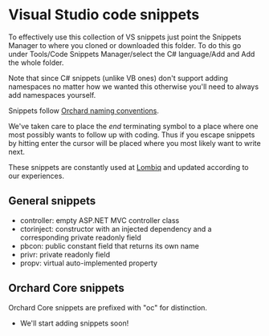 # Visual Studio code snippets



To effectively use this collection of VS snippets just point the Snippets Manager to where you cloned or downloaded this folder. To do this go under Tools/Code Snippets Manager/select the C# language/Add and Add the whole folder.

Note that since C# snippets (unlike VB ones) don't support adding namespaces no matter how we wanted this otherwise you'll need to always add namespaces yourself.

Snippets follow [Orchard naming conventions](../../DevelopmentGuidelines/NamingConventions).

We've taken care to place the $end$ terminating symbol to a place where one most possibly wants to follow up with coding. Thus if you escape snippets by hitting enter the cursor will be placed where you most likely want to write next.

These snippets are constantly used at [Lombiq](https://lombiq.com) and updated according to our experiences.


## General snippets

- controller: empty ASP.NET MVC controller class
- ctorinject: constructor with an injected dependency and a corresponding private readonly field
- pbcon: public constant field that returns its own name
- privr: private readonly field
- propv: virtual auto-implemented property


## Orchard Core snippets

Orchard Core snippets are prefixed with "oc" for distinction.

- We'll start adding snippets soon!